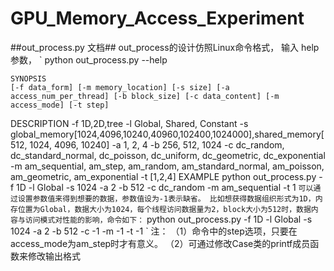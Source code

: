 # GPU_Memory_Access_Experiment

##out_process.py 文档##
out_process的设计仿照Linux命令格式，
输入 help 参数，
`
    python out_process.py --help
    
    SYNOPSIS 
    [-f data_form] [-m memory_location] [-s size] [-a access_num_per_thread] [-b block_size] [-c data_content] [-m access_mode] [-t step]
DESCRIPTION 
    -f     1D,2D,tree 
    -l     Global, Shared, Constant 
    -s     global_memory[1024,4096,10240,40960,102400,1024000],shared_memory[512, 1024, 4096, 10240] 
    -a     1, 2, 4 
    -b     256, 512, 1024 
    -c     dc_random, dc_standard_normal, dc_poisson, dc_uniform, dc_geometric, dc_exponential 
    -m     am_sequential, am_step, am_random, am_standard_normal, am_poisson, am_geometric, am_exponential 
    -t     [1,2,4] 
EXAMPLE 
    python out_process.py -f 1D -l Global -s 1024 -a 2 -b 512 -c dc_random -m am_sequential -t 1
`
可以通过设置参数值来得到想要的数据，参数值设为-1表示缺省。
比如想获得数据组织形式为1D，内存位置为Global，数据大小为1024，每个线程访问数据量为2，block大小为512时，数据内容与访问模式对性能的影响，命令如下：
`
	python out_process.py -f 1D -l Global -s 1024 -a 2 -b 512 -c -1 -m -1 -t -1
`
注：
（1）命令中的step选项，只要在access_mode为am_step时才有意义。
（2）可通过修改Case类的printf成员函数来修改输出格式